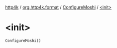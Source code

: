 [http4k](../../index.md) / [org.http4k.format](../index.md) / [ConfigureMoshi](index.md) / [&lt;init&gt;](./-init-.md)

# &lt;init&gt;

`ConfigureMoshi()`